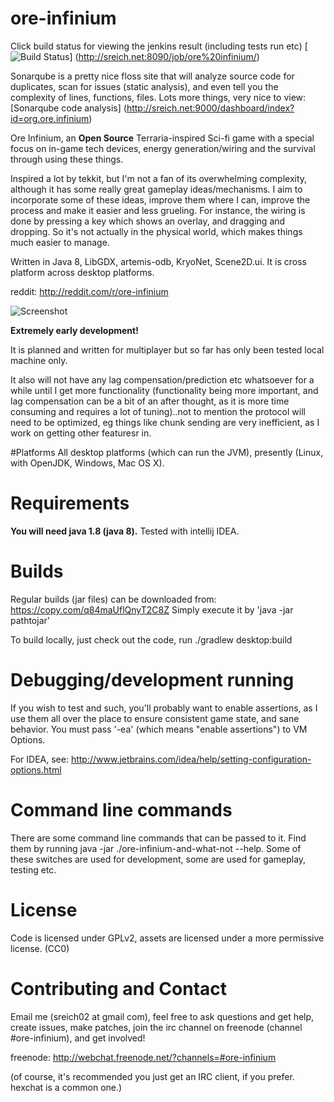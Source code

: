 # ore-infinium

Click build status for viewing the jenkins result (including tests run etc)
[![Build Status](http://sreich.net:8090/job/ore%20infinium/badge/icon)]
(http://sreich.net:8090/job/ore%20infinium/)

Sonarqube is a pretty nice floss site that will analyze source code for duplicates, scan for issues (static analysis), and even tell you the complexity of lines, functions, files. Lots more things, very nice to view:
[Sonarqube code analysis] (http://sreich.net:9000/dashboard/index?id=org.ore.infinium)

Ore Infinium, an **Open Source** Terraria-inspired Sci-fi game with a special focus
on in-game tech devices, energy generation/wiring and the survival through using
these things. 

Inspired a lot by tekkit, but I'm not a fan of its overwhelming complexity, although it has some really great gameplay ideas/mechanisms. I aim to incorporate some of these ideas, improve them where I can, improve the process and make it easier and less grueling. For instance, the wiring is done by pressing a key which shows an overlay, and dragging and dropping. So it's not actually in the physical world, which makes things much easier to manage.

Written in Java 8, LibGDX, artemis-odb, KryoNet, Scene2D.ui. It is cross platform across desktop platforms.

reddit: http://reddit.com/r/ore-infinium

![Screenshot](http://i.imgur.com/iCaUnQZ.png "Screenshot1")


**Extremely early development!**

It is planned and written for multiplayer but so far has only been tested local
machine only.

It also will not have any lag compensation/prediction etc
whatsoever for a while until I get more functionality (functionality being more
important, and lag compensation can be a bit of an after thought, as it is more
time consuming and requires a lot of tuning)..not to mention the protocol will
need to be optimized, eg things like chunk sending are very inefficient, as I
work on getting other featuresr in.

#Platforms
All desktop platforms (which can run the JVM), presently (Linux, with OpenJDK,
Windows, Mac OS X).

# Requirements
**You will need java 1.8 (java 8).** Tested with intellij IDEA. 

# Builds
Regular builds (jar files) can be downloaded from: https://copy.com/q84maUflQnyT2C8Z
Simply execute it by 'java -jar pathtojar'

To build locally, just check out the code, run ./gradlew desktop:build

# Debugging/development running

If you wish to test and such, you'll probably want to enable assertions, as I use
them all over the place to ensure consistent game state, and sane behavior. You
must pass '-ea' (which means "enable assertions") to VM Options.

For IDEA, see: http://www.jetbrains.com/idea/help/setting-configuration-options.html

# Command line commands
There are some command line commands that can be passed to it. Find them by running java -jar ./ore-infinium-and-what-not --help. Some of these switches are used for development, some are used for gameplay, testing etc.

# License
Code is licensed under GPLv2, assets are licensed under a more permissive license. (CC0)

# Contributing and Contact
Email me (sreich02 at gmail com), feel free to ask questions and get help, create issues, make patches, join the irc channel on freenode (channel #ore-infinium), and get involved!

freenode: http://webchat.freenode.net/?channels=#ore-infinium

(of course, it's recommended you just get an IRC client, if you prefer. hexchat is a common one.)

